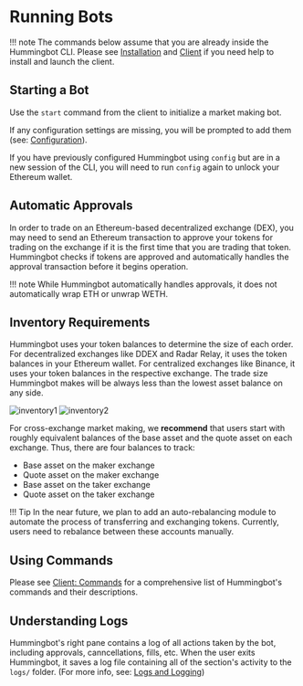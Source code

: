# Running Bots

!!! note
    The commands below assume that you are already inside the Hummingbot CLI. Please see [Installation](/installation) and [Client](/operation/client) if you need help to install and launch the client.

## Starting a Bot

Use the `start` command from the client to initialize a market making bot.

If any configuration settings are missing, you will be prompted to add them (see: [Configuration](/operation/configuration/)).

If you have previously configured Hummingbot using `config` but are in a new session of the CLI, you will need to run `config` again to unlock your Ethereum wallet.

## Automatic Approvals

In order to trade on an Ethereum-based decentralized exchange (DEX), you may need to send an Ethereum transaction to approve your tokens for trading on the exchange if it is the first time that you are trading that token. Hummingbot checks if tokens are approved and automatically handles the approval transaction before it begins operation.

!!! note
    While Hummingbot automatically handles approvals, it does not automatically wrap ETH or unwrap WETH.

## Inventory Requirements

Hummingbot uses your token balances to determine the size of each order. For decentralized exchanges like DDEX and Radar Relay, it uses the token balances in your Ethereum wallet. For centralized exchanges like Binance, it uses your token balances in the respective exchange. The trade size Hummingbot makes will be always less than the lowest asset balance on any side.

![inventory1](/assets/img/inventory1.png)
![inventory2](/assets/img/inventory2.png)

For cross-exchange market making, we **recommend** that users start with roughly equivalent balances of the base asset and the quote asset on each exchange. Thus, there are four balances to track:

* Base asset on the maker exchange
* Quote asset on the maker exchange
* Base asset on the taker exchange
* Quote asset on the taker exchange

!!! Tip
    In the near future, we plan to add an auto-rebalancing module to automate the process of transferring and exchanging tokens. Currently, users need to rebalance between these accounts manually.

## Using Commands

Please see [Client: Commands](/operation/client#client-commands) for a comprehensive list of Hummingbot's commands and their descriptions.

## Understanding Logs

Hummingbot's right pane contains a log of all actions taken by the bot, including approvals, canncellations, fills, etc. When the user exits Hummingbot, it saves a log file containing all of the section's activity to the `logs/` folder. (For more info, see: [Logs and Logging](/utilities/logging))
